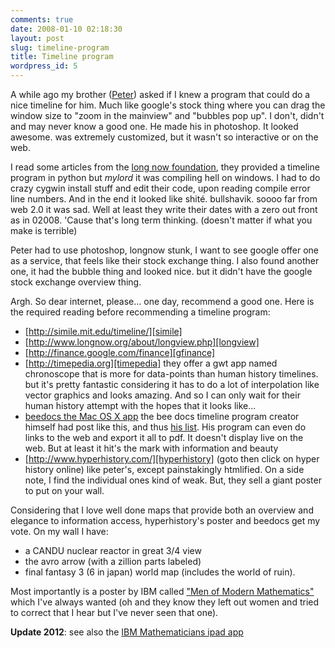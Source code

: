 ```yaml
---
comments: true
date: 2008-01-10 02:18:30
layout: post
slug: timeline-program
title: Timeline program
wordpress_id: 5
---
```


A while ago my brother ([Peter][thepeterstevens]) asked if I knew a program that could do a nice timeline for him. Much like google's stock thing where you can drag the window size to "zoom in the mainview" and "bubbles pop up". I don't,  didn't and may never know a good one. He made his in photoshop. It looked awesome. was extremely customized, but it wasn't so interactive or on the web.

I read some articles from the [long now foundation](http://www.longnow.org), they provided a timeline program in python but _mylord_ it was compiling hell on windows. I had to do crazy cygwin install stuff and edit their code, upon reading compile error line numbers. And in the end it looked like shité. bullshavik. soooo far from web 2.0 it was sad. Well at least they write their dates with a zero out front as in 02008. 'Cause that's long term thinking. (doesn't matter if what you make is terrible)

Peter had to use photoshop, longnow stunk, I want to see google offer one as a service, that feels like their stock exchange thing. I also found another one, it had the bubble thing and looked nice. but it didn't have the google stock exchange overview thing.

Argh. So dear internet, please... one day, recommend a good one. Here is the required reading before recommending a timeline program:

- [http://simile.mit.edu/timeline/][simile]
- [http://www.longnow.org/about/longview.php][longview]
- [http://finance.google.com/finance][gfinance]
- [http://timepedia.org][timepedia]
  they offer a gwt app named chronoscope that is more for data-points than human history timelines. but it's pretty fantastic considering it has to do a lot of interpolation like vector graphics and looks amazing. And so I can only wait for their human history attempt with the hopes that it looks like...
- [beedocs the Mac OS X app][beedocs]
  the bee docs timeline program creator himself had post like this, and thus [his list][bees-list]. His program can even do links to the web and export it all to pdf. It doesn't display live on the web. But at least it hit's the mark with information and beauty
- [http://www.hyperhistory.com/][hyperhistory] 
  (goto then click on hyper history online) like peter's, except painstakingly htmlified. On a side note, I find the individual ones kind of weak. But, they sell a giant poster to put on your wall.

Considering that I love well done maps that provide both an overview and elegance to information access, hyperhistory's poster and beedocs get my vote. On my wall I have:

- a CANDU nuclear reactor in great 3/4 view
- the avro arrow (with a zillion parts labeled)
- final fantasy 3 (6 in japan) world map (includes the world of ruin). 

Most importantly is a poster by IBM called ["Men of Modern Mathematics"](http://en.wikipedia.org/wiki/Mathematica:_A_World_of_Numbers..._and_Beyond#The_1966_.22Men_of_Modern_Mathematics.22_Poster) which I've always wanted (oh and they know they left out women and tried to correct that I hear but I've never seen that one).

**Update 2012**: see also the [IBM Mathematicians ipad app][ibm-math-ipad] 

  [thepeterstevens]: http://thepeterstevens.com
  [simile]: http://simile.mit.edu/timeline/
  [longview]: http://www.longnow.org/about/longview.php
  [gfinance]: http://finance.google.com/finance
  [timepedia]: http://timepedia.org
  [beedocs]: http://www.beedocuments.com/
  [bees-list]: http://www.beedocuments.com/blog/2006/12/other-timeline-software_05.html
  [hyperhistory]: http://www.hyperhistory.com/
  [ibm-math-ipad]: http://www.youtube.com/watch?v=txHp-Z3bG3Q 

  